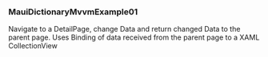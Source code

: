 ### MauiDictionaryMvvmExample01

Navigate to a DetailPage, change Data and return changed Data to the parent page.
Uses Binding of data received from the parent page to a XAML CollectionView 

